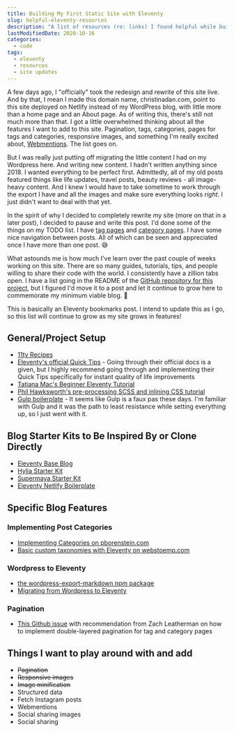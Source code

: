 ```yaml
---
title: Building My First Static Site with Eleventy
slug: helpful-eleventy-resources
description: "A list of resources (re: links) I found helpful while building this site using Eleventy"
lastModifiedDate: 2020-10-16
categories:
  - code
tags:
  - eleventy
  - resources
  - site updates
---
```

A few days ago, I "officially" took the redesign and rewrite of this site live. And by that, I mean I made this domain name, christinadan.com, point to this site deployed on Netlify instead of my WordPress blog, with little more than a home page and an About page.<!-- excerpt --> As of writing this, there's still not much more than that. I got a little overwhelmed thinking about all the features I want to add to this site. Pagination, tags, categories, pages for tags and categories, responsive images, and something I'm really excited about, [Webmentions](https://indieweb.org/Webmention). The list goes on.

But I was really just putting off migrating the little content I had on my Wordpress here. And writing new content. I hadn't written anything since 2018. I wanted everything to be perfect first. Admittedly, all of my old posts featured things like life updates, travel posts, beauty reviews - all image-heavy content. And I knew I would have to take sometime to work through the export I have and all the images and make sure everything looks *right*. I just didn't want to deal with that yet.

In the spirit of why I decided to completely rewrite my site (more on that in a later post), I decided to pause and write this post. I'd done some of the things on my TODO list. I have [tag pages](/blog/tags/) and [category pages](/blog/category/). I have some nice navigation between posts. All of which can be seen and appreciated once I have more than one post. 😅

What astounds me is how much I've learn over the past couple of weeks working on this site. There are so many guides, tutorials, tips, and people willing to share their code with the world. I consistently have a zillion tabs open. I have a list going in the README of the [GitHub repository for this project](https://github.com/christinadan/christinadan-11ty), but I figured I'd move it to a post and let it continue to grow here to commemorate my minimum viable blog. 🎉

This is basically an Eleventy bookmarks post. I intend to update this as I go, so this list will continue to grow as my site grows in features!

## General/Project Setup
* [11ty Recipes](https://www.11ty.recipes)
* [Eleventy's official Quick Tips](https://www.11ty.dev/docs/quicktips/) - Going through their official docs is a given, but I highly recommend going through and implementing their Quick Tips specifically for instant quality of life improvements
* [Tatiana Mac's Beginner Eleventy Tutorial](https://tatianamac.com/posts/beginner-eleventy-tutorial-parti/)
* [Phil Hawksworth's pre-processing SCSS and inlining CSS tutorial](https://www.hawksworx.com/blog/keeping-sass-simple-and-speedy-on-eleventy/)
* [Gulp boilerplate](https://github.com/cferdinandi/gulp-boilerplate/blob/master/gulpfile.js) - It seems like Gulp is a faux pas these days. I'm familiar with Gulp and it was the path to least resistance while setting everything up, so I just went with it.

## Blog Starter Kits to Be Inspired By or Clone Directly
* [Eleventy Base Blog](https://github.com/11ty/eleventy-base-blog)
* [Hylia Starter Kit](https://github.com/hankchizljaw/hylia)
* [Supermaya Starter Kit](https://github.com/MadeByMike/supermaya)
* [Eleventy Netlify Boilerplate](https://github.com/danurbanowicz/eleventy-netlify-boilerplate)

## Specific Blog Features
### Implementing Post Categories
* [Implementing Categories on pborenstein.com](https://www.pborenstein.com/posts/categories/)
* [Basic custom taxonomies with Eleventy on webstoemp.com](https://www.webstoemp.com/blog/basic-custom-taxonomies-with-eleventy/)

### Wordpress to Eleventy
* [the wordpress-export-markdown npm package](https://github.com/lonekorean/wordpress-export-to-markdown)
* [Migrating from Wordpress to Eleventy](https://edspencer.me.uk/posts/2019-10-16-migrating-from-wordpress-to-eleventy/)

### Pagination
* [This Github issue](https://github.com/11ty/eleventy/issues/332) with recommendation from Zach Leatherman on how to implement double-layered pagination for tag and category pages

## Things I want to play around with and add
- ~~Pagination~~
- ~~Responsive images~~
- ~~Image minification~~
- Structured data
- Fetch Instagram posts
- Webmentions
- Social sharing images
- Social sharing
